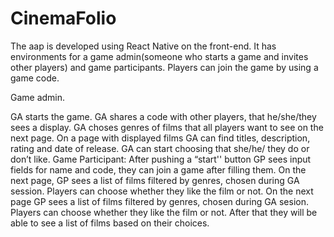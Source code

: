 # CinemaFolio
The aap is developed using React Native on the front-end. It has environments for a game admin(someone who starts a game and invites other players) and game participants. Players can join the game by using a game code.

Game admin.

GA starts the game.
GA shares a code with other players, that he/she/they sees a display.
GA choses genres of films that all players want to see on the next page.
On a page with displayed films GA can find titles, description, rating and date of release. GA can start choosing that she/he/ they do or don’t like.
Game Participant: After pushing a “start'' button GP sees input fields for name and code, they can join a game after filling them. On the next page, GP sees a list of films filtered by genres, chosen during GA session. Players can choose whether they like the film or not. On the next page GP sees a list of films filtered by genres, chosen during GA sesion. Players can choose whether they like the film or not. After that they will be able to see a list of films based on their choices.

